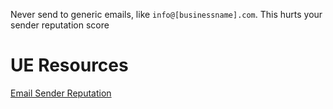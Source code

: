 
Never send to generic emails, like `info@[businessname].com`. This hurts your sender reputation score

# UE Resources
[Email Sender Reputation](https://www.sparkpost.com/resources/email-explained/email-sender-reputation/)
